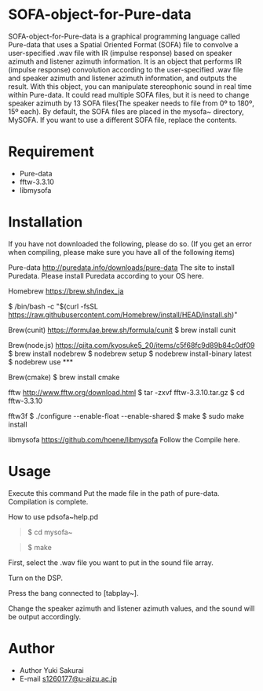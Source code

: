 # SOFA-object-for-Pure-data
SOFA-object-for-Pure-data is a graphical programming language called Pure-data that uses a Spatial Oriented Format (SOFA) file to convolve a user-specified .wav file with IR (impulse response) based on speaker azimuth and listener azimuth information.
It is an object that performs IR (impulse response) convolution according to the user-specified .wav file and speaker azimuth and listener azimuth information, and outputs the result.
With this object, you can manipulate stereophonic sound in real time within Pure-data.
It could read multiple SOFA files, but it is need to change speaker azimuth by 13 SOFA files(The speaker needs to file from 0º to 180º, 15º each).
By default, the SOFA files are placed in the mysofa~ directory, MySOFA. If you want to use a different SOFA file, replace the contents.
# Requirement

* Pure-data
* fftw-3.3.10
* libmysofa



# Installation
If you have not downloaded the following, please do so. (If you get an error when compiling, please make sure you have all of the following items)

Pure-data
http://puredata.info/downloads/pure-data
The site to install Puredata.
Please install Puredata according to your OS here.

Homebrew
https://brew.sh/index_ja

$ /bin/bash -c "$(curl -fsSL https://raw.githubusercontent.com/Homebrew/install/HEAD/install.sh)"

Brew(cunit)
https://formulae.brew.sh/formula/cunit
$ brew install cunit

Brew(node.js)
https://qiita.com/kyosuke5_20/items/c5f68fc9d89b84c0df09
$ brew install nodebrew
$ nodebrew setup
$ nodebrew install-binary latest
$ nodebrew use ***

Brew(cmake)
$ brew install cmake

fftw
http://www.fftw.org/download.html 
$ tar -zxvf fftw-3.3.10.tar.gz
$ cd fftw-3.3.10

fftw3f
$ ./configure --enable-float --enable-shared
$ make
$ sudo make install

libmysofa
https://github.com/hoene/libmysofa
Follow the Compile here.

# Usage
Execute this command
Put the made file in the path of pure-data.
Compilation is complete.

How to use pdsofa~help.pd

> $ cd mysofa~

> $ make

First, select the .wav file you want to put in the sound file array.

Turn on the DSP.

Press the bang connected to [tabplay~].

Change the speaker azimuth and listener azimuth values, and the sound will be output accordingly.

# Author
* Author Yuki Sakurai
* E-mail s1260177@u-aizu.ac.jp
